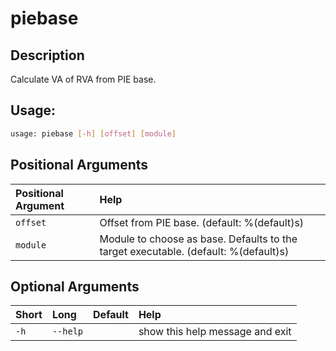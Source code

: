 



# piebase

## Description


Calculate VA of RVA from PIE base.
## Usage:


```bash
usage: piebase [-h] [offset] [module]

```
## Positional Arguments

|Positional Argument|Help|
| :--- | :--- |
|`offset`|Offset from PIE base. (default: %(default)s)|
|`module`|Module to choose as base. Defaults to the target executable. (default: %(default)s)|

## Optional Arguments

|Short|Long|Default|Help|
| :--- | :--- | :--- | :--- |
|`-h`|`--help`||show this help message and exit|
